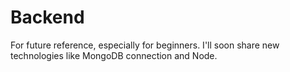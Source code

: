 # Backend
For future reference, especially for beginners. I'll soon share new technologies like MongoDB connection and Node.
